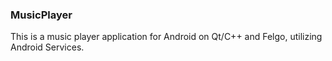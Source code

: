 ### MusicPlayer

This is a music player application for Android on Qt/C++ and Felgo, utilizing Android Services.

